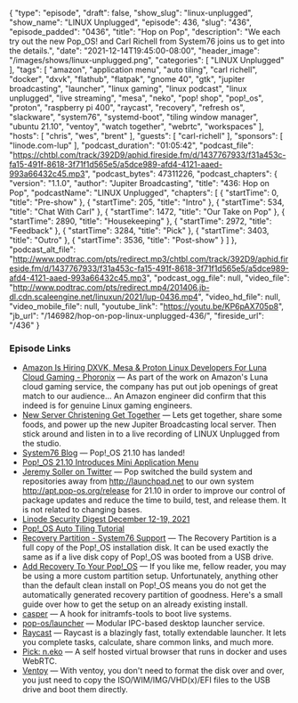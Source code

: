 {
  "type": "episode",
  "draft": false,
  "show_slug": "linux-unplugged",
  "show_name": "LINUX Unplugged",
  "episode": 436,
  "slug": "436",
  "episode_padded": "0436",
  "title": "Hop on Pop",
  "description": "We each try out the new Pop_OS! and Carl Richell from System76 joins us to get into the details.",
  "date": "2021-12-14T19:45:00-08:00",
  "header_image": "/images/shows/linux-unplugged.png",
  "categories": [
    "LINUX Unplugged"
  ],
  "tags": [
    "amazon",
    "application menu",
    "auto tiling",
    "carl richell",
    "docker",
    "dxvk",
    "flathub",
    "flatpak",
    "gnome 40",
    "gtk",
    "jupiter broadcasting",
    "launcher",
    "linux gaming",
    "linux podcast",
    "linux unplugged",
    "live streaming",
    "mesa",
    "neko",
    "pop! shop",
    "pop!_os",
    "proton",
    "raspberry pi 400",
    "raycast",
    "recovery",
    "refresh os",
    "slackware",
    "system76",
    "systemd-boot",
    "tiling window manager",
    "ubuntu 21.10",
    "ventoy",
    "watch together",
    "webrtc",
    "workspaces"
  ],
  "hosts": [
    "chris",
    "wes",
    "brent"
  ],
  "guests": [
    "carl-richell"
  ],
  "sponsors": [
    "linode.com-lup"
  ],
  "podcast_duration": "01:05:42",
  "podcast_file": "https://chtbl.com/track/392D9/aphid.fireside.fm/d/1437767933/f31a453c-fa15-491f-8618-3f71f1d565e5/a5dce989-afd4-4121-aaed-993a66432c45.mp3",
  "podcast_bytes": 47311226,
  "podcast_chapters": {
    "version": "1.1.0",
    "author": "Jupiter Broadcasting",
    "title": "436: Hop on Pop",
    "podcastName": "LINUX Unplugged",
    "chapters": [
      {
        "startTime": 0,
        "title": "Pre-show"
      },
      {
        "startTime": 205,
        "title": "Intro"
      },
      {
        "startTime": 534,
        "title": "Chat With Carl"
      },
      {
        "startTime": 1472,
        "title": "Our Take on Pop"
      },
      {
        "startTime": 2890,
        "title": "Housekeeping"
      },
      {
        "startTime": 2972,
        "title": "Feedback"
      },
      {
        "startTime": 3284,
        "title": "Pick"
      },
      {
        "startTime": 3403,
        "title": "Outro"
      },
      {
        "startTime": 3536,
        "title": "Post-show"
      }
    ]
  },
  "podcast_alt_file": "http://www.podtrac.com/pts/redirect.mp3/chtbl.com/track/392D9/aphid.fireside.fm/d/1437767933/f31a453c-fa15-491f-8618-3f71f1d565e5/a5dce989-afd4-4121-aaed-993a66432c45.mp3",
  "podcast_ogg_file": null,
  "video_file": "http://www.podtrac.com/pts/redirect.mp4/201406.jb-dl.cdn.scaleengine.net/linuxun/2021/lup-0436.mp4",
  "video_hd_file": null,
  "video_mobile_file": null,
  "youtube_link": "https://youtu.be/KP6pAX705p8",
  "jb_url": "/146982/hop-on-pop-linux-unplugged-436/",
  "fireside_url": "/436"
}


### Episode Links

  * [Amazon Is Hiring DXVK, Mesa & Proton Linux Developers For Luna Cloud Gaming - Phoronix](https://www.phoronix.com/scan.php?page=news_item&px=Amazon-Linux-Graphics-Jobs "Amazon Is Hiring DXVK, Mesa & Proton Linux Developers For Luna Cloud Gaming - Phoronix") — As part of the work on Amazon's Luna cloud gaming service, the company has put out job openings of great match to our audience... An Amazon engineer did confirm that this indeed is for genuine Linux gaming engineers.
  * [New Server Christening Get Together](https://gettogether.community/events/15653/new-server-christening/ "New Server Christening Get Together") — Lets get together, share some foods, and power up the new Jupiter Broadcasting local server. Then stick around and listen in to a live recording of LINUX Unplugged from the studio.
  * [System76 Blog](https://blog.system76.com/post/670564272872488960/popos-2110-has-landed "System76 Blog") — Pop!_OS 21.10 has landed!
  * [Pop!_OS 21.10 Introduces Mini Application Menu](https://www.debugpoint.com/2021/12/pop-os-21-10-release/ "Pop!_OS 21.10 Introduces Mini Application Menu")
  * [Jeremy Soller on Twitter](https://twitter.com/jeremy_soller/status/1466789512072228867?t=fxqO7NuRVVRvXZf9LbmzDA&s=09 "Jeremy Soller on Twitter") — Pop switched the build system and repositories away from http://launchpad.net to our own system http://apt.pop-os.org/release for 21.10 in order to improve our control of package updates and reduce the time to build, test, and release them. It is not related to changing bases.
  * [Linode Security Digest December 12-19, 2021](https://www.linode.com/blog/security/linode-security-digest-log4j2 "Linode Security Digest December 12-19, 2021")
  * [Pop!_OS Auto Tiling Tutorial](https://www.youtube.com/watch?v=-fltwBKsMY0 "Pop!_OS Auto Tiling Tutorial")
  * [Recovery Partition - System76 Support](https://support.system76.com/articles/pop-recovery/ "Recovery Partition - System76 Support") — The Recovery Partition is a full copy of the Pop!_OS installation disk. It can be used exactly the same as if a live disk copy of Pop!_OS was booted from a USB drive.
  * [Add Recovery To Your Pop!_OS](https://baez.link/add-recovery-to-your-pop-_os "Add Recovery To Your Pop!_OS") — If you like me, fellow reader, you may be using a more custom partition setup. Unfortunately, anything other than the default clean install on Pop!_OS means you do not get the automatically generated recovery partition of goodness. Here's a small guide over how to get the setup on an already existing install.
  * [casper](http://manpages.ubuntu.com/manpages/bionic/man7/casper.7.html "casper") — A hook for initramfs-tools to boot live systems.
  * [pop-os/launcher](https://github.com/pop-os/launcher "pop-os/launcher") — Modular IPC-based desktop launcher service.
  * [Raycast](https://www.raycast.com/ "Raycast") — Raycast is a blazingly fast, totally extendable launcher. It lets you complete tasks, calculate, share common links, and much more.
  * [Pick: n.eko](https://github.com/m1k1o/neko "Pick: n.eko") — A self hosted virtual browser that runs in docker and uses WebRTC.
  * [Ventoy](https://www.ventoy.net/en/index.html "Ventoy") — With ventoy, you don't need to format the disk over and over, you just need to copy the ISO/WIM/IMG/VHD(x)/EFI files to the USB drive and boot them directly.


